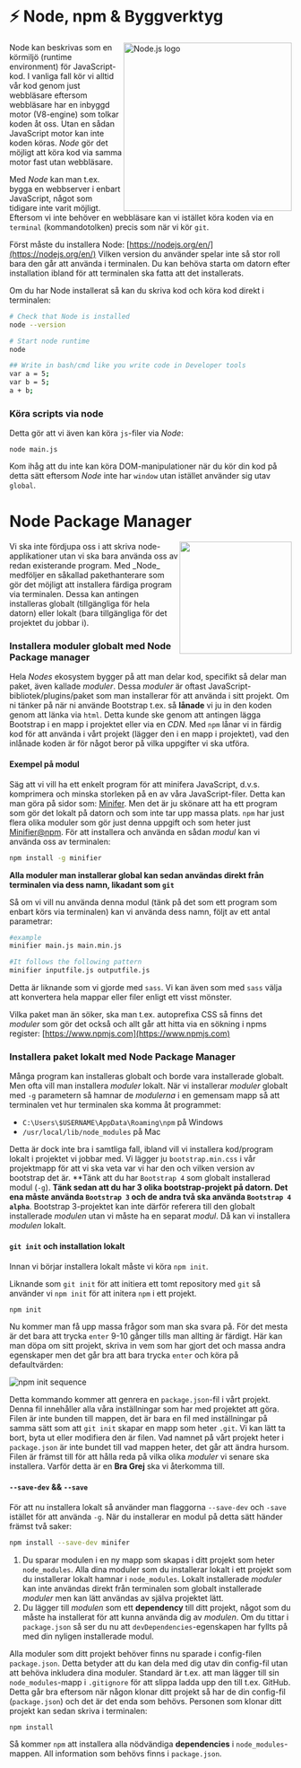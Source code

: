 # :zap: Node, npm & Byggverktyg

<img src="https://nodejs.org/static/images/logos/nodejs-new-pantone-black.png" alt="Node.js logo" align="right" width="300px" height="auto">


Node kan beskrivas som en körmiljö (runtime environment) för JavaScript-kod. I vanliga fall kör vi alltid vår kod genom just webbläsare eftersom webbläsare har en inbyggd motor (V8-engine) som tolkar koden åt oss. Utan en sådan JavaScript motor kan inte koden köras. _Node_ gör det möjligt att köra kod via samma motor fast utan webbläsare.

Med _Node_ kan man t.ex. bygga en webbserver i enbart JavaScript, något som tidigare inte varit möjligt. Eftersom vi inte behöver en webbläsare kan vi istället köra koden via en `terminal` (kommandotolken) precis som när vi kör `git`.

Först måste du installera Node: [https://nodejs.org/en/](https://nodejs.org/en/)
Vilken version du använder spelar inte så stor roll bara den går att använda i terminalen. Du kan behöva starta om datorn efter installation ibland för att terminalen ska fatta att det installerats.

Om du har Node installerat så kan du skriva kod och köra kod direkt i terminalen:

```bash
# Check that Node is installed
node --version
```

```bash
# Start node runtime
node
```

```bash
## Write in bash/cmd like you write code in Developer tools
var a = 5;
var b = 5;
a + b;
```

### Köra scripts via node

Detta gör att vi även kan köra `js`-filer via _Node_:

```
node main.js
```

Kom ihåg att du inte kan köra DOM-manipulationer när du kör din kod på detta sätt eftersom _Node_ inte har `window` utan istället använder sig utav `global`.

# Node Package Manager

<img src="https://upload.wikimedia.org/wikipedia/commons/thumb/d/db/Npm-logo.svg/2000px-Npm-logo.svg.png" alt="" align="right" width="200px" height="auto">
Vi ska inte fördjupa oss i att skriva node-applikationer utan vi ska bara använda oss av redan existerande program. Med _Node_ medföljer en såkallad pakethanterare som gör det möjligt att installera färdiga program via terminalen. Dessa kan antingen installeras globalt (tillgängliga för hela datorn) eller lokalt (bara tillgängliga för det projektet du jobbar i).


### Installera moduler globalt med Node Package manager

Hela _Nodes_ ekosystem bygger på att man delar kod, specifikt så delar man paket, även kallade _moduler_. Dessa _moduler_ är oftast JavaScript-bibliotek/plugins/paket som man installerar för att använda i sitt projekt. Om ni tänker på när ni använde Bootstrap t.ex. så **lånade** vi ju in den koden genom att länka via `html`. Detta kunde ske genom att antingen lägga Bootstrap i en mapp i projektet eller via en _CDN_. Med `npm` lånar vi in färdig kod för att använda i vårt projekt (lägger den i en mapp i projektet), vad den inlånade koden är för något beror på vilka uppgifter vi ska utföra.

#### Exempel på modul

Säg att vi vill ha ett enkelt program för att minifera JavaScript, d.v.s. komprimera och minska storleken på en av våra JavaScript-filer. Detta kan man göra på sidor som: [Minifer](http://www.minifier.org). Men det är ju skönare att ha ett program som gör det lokalt på datorn och som inte tar upp massa plats. `npm` har just flera olika moduler som gör just denna uppgift och som heter just [Minifier@npm](https://www.npmjs.com/package/minifier). För att installera och använda en sådan _modul_ kan vi använda oss av terminalen:

```bash
npm install -g minifier
```

**Alla moduler man installerar global kan sedan användas direkt från terminalen via dess namn, likadant som `git`**

Så om vi vill nu använda denna modul (tänk på det som ett program som enbart körs via terminalen) kan vi använda dess namn, följt av ett antal parametrar:

```bash
#example
minifier main.js main.min.js

#It follows the following pattern
minifier inputfile.js outputfile.js
```

Detta är liknande som vi gjorde med `sass`. Vi kan även som med `sass` välja att konvertera hela mappar eller filer enligt ett visst mönster.

Vilka paket man än söker, ska man t.ex. autoprefixa CSS så finns det _moduler_ som gör det också och allt går att hitta via en sökning i npms register: [https://www.npmjs.com](https://www.npmjs.com)

### Installera paket lokalt med Node Package Manager

Många program kan installeras globalt och borde vara installerade globalt. Men ofta vill man installera _moduler_ lokalt. När vi installerar _moduler_ globalt med `-g` parametern så hamnar de _modulerna_ i en gemensam mapp så att terminalen vet hur terminalen ska komma åt programmet:

* `C:\Users\$USERNAME\AppData\Roaming\npm` på Windows
* `/usr/local/lib/node_modules` på Mac

Detta är dock inte bra i samtliga fall, ibland vill vi installera kod/program lokalt i projektet vi jobbar med. Vi lägger ju `bootstrap.min.css` i vår projektmapp för att vi ska veta var vi har den och vilken version av bootstrap det är. **Tänk att du har `Bootstrap 4` som globalt installerad modul (`-g`). **Tänk sedan att du har 3 olika bootstrap-projekt på datorn. Det ena måste använda `Bootstrap 3` och de andra två ska använda `Bootstrap 4 alpha`**. Bootstrap 3-projektet kan inte därför referera till den globalt installerade _modulen_ utan vi måste ha en separat _modul_. Då kan vi installera _modulen_ lokalt.

#### `git init` och installation lokalt

Innan vi börjar installera lokalt måste vi köra `npm init`.

Liknande som `git init` för att initiera ett tomt repository med `git` så använder vi `npm init` för att initera `npm` i ett projekt.

```bash
npm init
```

Nu kommer man få upp massa frågor som man ska svara på. För det mesta är det bara att trycka `enter` 9-10 gånger tills man allting är färdigt. Här kan man döpa om sitt projekt, skriva in vem som har gjort det och massa andra egenskaper men det går bra att bara trycka `enter` och köra på defaultvärden:

![npm init sequence](https://i.imgur.com/aa4fPmi.png)

Detta kommando kommer att genrera en `package.json`-fil i vårt projekt. Denna fil innehåller alla våra inställningar som har med projektet att göra. Filen är inte bunden till mappen, det är bara en fil med inställningar på samma sätt som att `git init` skapar en mapp som heter `.git`. Vi kan lätt ta bort, byta ut eller modifiera den är filen. Vad namnet på vårt projekt heter i `package.json` är inte bundet till vad mappen heter, det går att ändra hursom. Filen är främst till för att hålla reda på vilka olika _moduler_ vi senare ska installera. Varför detta är en __Bra Grej__ ska vi återkomma till.


#### `--save-dev` && `--save`

För att nu installera lokalt så använder man flaggorna `--save-dev` och `-save` istället för att använda `-g`. När du installerar en modul på detta sätt händer främst två saker:

```bash
npm install --save-dev minifer
```

1. Du sparar modulen i en ny mapp som skapas i ditt projekt som heter `node_modules`. Alla dina moduler som du installerar lokalt i ett projekt som du installerar lokalt hamnar i `node_modules`. Lokalt installerade _moduler_ kan inte användas direkt från terminalen som globalt installerade _moduler_ men kan lätt användas av själva projektet lätt.
2. Du lägger till _modulen_ som ett **dependency** till ditt projekt, något som du måste ha installerat för att kunna använda dig av _modulen_. Om du tittar i `package.json` så ser du nu att `devDependencies`-egenskapen har fyllts på med din nyligen installerade modul.

Alla moduler som ditt projekt behöver finns nu sparade i config-filen `package.json`. Detta betyder att du kan dela med dig utav din config-fil utan att behöva inkludera dina moduler. Standard är t.ex. att man lägger till sin `node_modules`-mapp i `.gitignore` för att slippa ladda upp den till t.ex. GitHub. Detta går bra eftersom när någon klonar ditt projekt så har de din config-fil (`package.json`) och det är det enda som behövs. Personen som klonar ditt projekt kan sedan skriva i terminalen:

```bash
npm install
```

Så kommer `npm` att installera alla nödvändiga __dependencies__ i `node_modules`-mappen. All information som behövs finns i `package.json`.
